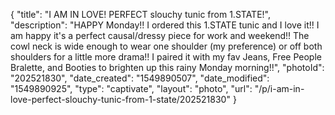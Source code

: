 {
    "title": "I AM IN LOVE! PERFECT slouchy tunic from 1.STATE!",
    "description": "HAPPY Monday!! I ordered this 1.STATE tunic and I love it!! I am happy it's a perfect causal\/dressy piece for work and weekend!! The cowl neck is wide enough to wear one shoulder (my preference) or off both shoulders for a little more drama!! I paired it with my fav Jeans, Free People Bralette, and Booties to brighten up this rainy Monday morning!!",
    "photoId": "202521830",
    "date_created": "1549890507",
    "date_modified": "1549890925",
    "type": "captivate",
    "layout": "photo",
    "url": "\/p\/i-am-in-love-perfect-slouchy-tunic-from-1-state\/202521830"
}